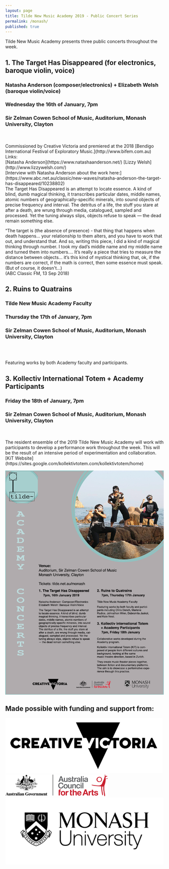 ```yaml
---
layout: page
title: Tilde New Music Academy 2019 - Public Concert Series
permalink: /monash/
published: true
---
```


Tilde New Music Academy presents three public concerts throughout the week. 

## 1. The Target Has Disappeared (for electronics, baroque violin, voice)
### Natasha Anderson (composer/electronics) + Elizabeth Welsh (baroque violin/voice)
### Wednesday the 16th of January, 7pm
### Sir Zelman Cowen School of Music, Auditorium, Monash University, Clayton
<br />
<script async defer src="https://www.trybooking.com/widget.js"></script>
<div class="tryb-widget" data-type="buttonWidget" data-eid="457232" data-showlogo="False" data-text="Get Tickets"></div>
<br />
Commissioned by Creative Victoria and premiered at the 2018 [Bendigo International Festival of Exploratory Music.](http://www.bifem.com.au) 
Links:<br /> 
[Natasha Anderson](https://www.natashaanderson.net/)
[Lizzy Welsh](http://www.lizzywelsh.com/) 
<br />
[Interview with Natasha Anderson about the work here:](https://www.abc.net.au/classic/new-waves/natasha-anderson-the-target-has-disappeared/10238802)

<br />
The Target Has Disappeared is an attempt to locate essence. A kind of blind, dumb magical thinking, it transcribes particular dates, middle names, atomic numbers of geographically-specific minerals, into sound objects of precise frequency and interval. The detritus of a life, the stuff you stare at after a death, are wrung through media, catalogued, sampled and processed. Yet the tuning always slips, objects refuse to speak — the dead remain something else. <br />

“The target is (the absence of presence) - that thing that happens when death happens… your relationship to them alters, and you have to work that out, and understand that. And so, writing this piece, I did a kind of magical thinking through number. I took my dad’s middle name and my middle name and turned them into numbers…. It’s really a piece that tries to measure the distance between objects… it’s this kind of mystical thinking that, ok, if the numbers are correct, if the math is correct, then some essence must speak. (But of course, it doesn't...)<br /> 
(ABC Classic FM, 13 Sep 2018)<br />

## 2. Ruins to Quatrains
### Tilde New Music Academy Faculty
### Thursday the 17th of January, 7pm
### Sir Zelman Cowen School of Music, Auditorium, Monash University, Clayton
<br />
<script async defer src="https://www.trybooking.com/widget.js"></script>
<div class="tryb-widget" data-type="buttonWidget" data-eid="457233" data-showlogo="False" data-text="Get Tickets"></div>
<br />

Featuring works by both Academy faculty and participants.

## 3. Kollectiv International Totem + Academy Participants
### Friday the 18th of January, 7pm
### Sir Zelman Cowen School of Music, Auditorium, Monash University, Clayton
<br />
<script async defer src="https://www.trybooking.com/widget.js"></script>
<div class="tryb-widget" data-type="buttonWidget" data-eid="457235" data-showlogo="False" data-text="Get Tickets"></div>
<br />
The resident ensemble of the 2019 Tilde New Music Academy will work with participants to develop a performance work throughout the week. This will be the result of an intensive period of experimentation and collaboration. <br />
[KiT Website](https://sites.google.com/kollektivtotem.com/kollektivtotem/home)

![Academy Concerts](/assets/acad-conc.png)

## Made possible with funding and support from:
![Creative Vic Logo](/assets/img/CreativeVictoriaLogo_lores.jpg)
<br />
![Australia Council Logo](/assets/img/aca_logo_horizontal_small_rgb-54322b14eed17.png)
<br />
![Monash Logo](/assets/img/Monash-University-Logo-2016-Black.jpg)
